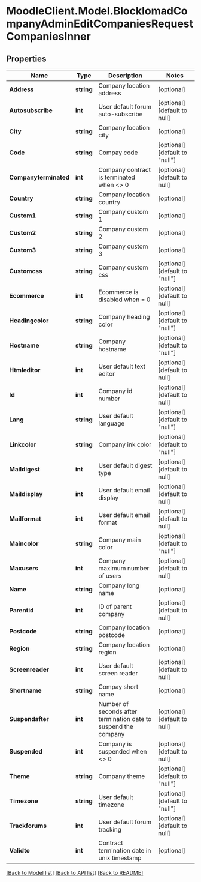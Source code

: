 # MoodleClient.Model.BlockIomadCompanyAdminEditCompaniesRequestCompaniesInner

## Properties

Name | Type | Description | Notes
------------ | ------------- | ------------- | -------------
**Address** | **string** | Company location address | [optional] 
**Autosubscribe** | **int** | User default forum auto-subscribe | [optional] [default to null]
**City** | **string** | Company location city | [optional] 
**Code** | **string** | Compay code | [optional] [default to "null"]
**Companyterminated** | **int** | Company contract is terminated when &lt;&gt; 0 | [optional] [default to null]
**Country** | **string** | Company location country | [optional] 
**Custom1** | **string** | Company custom 1 | [optional] 
**Custom2** | **string** | Company custom 2 | [optional] 
**Custom3** | **string** | Company custom 3 | [optional] 
**Customcss** | **string** | Company custom css | [optional] [default to "null"]
**Ecommerce** | **int** | Ecommerce is disabled when &#x3D; 0 | [optional] [default to null]
**Headingcolor** | **string** | Company heading color | [optional] [default to "null"]
**Hostname** | **string** | Company hostname | [optional] [default to "null"]
**Htmleditor** | **int** | User default text editor | [optional] [default to null]
**Id** | **int** | Company id number | [optional] [default to null]
**Lang** | **string** | User default language | [optional] [default to "null"]
**Linkcolor** | **string** | Company ink color | [optional] [default to "null"]
**Maildigest** | **int** | User default digest type | [optional] [default to null]
**Maildisplay** | **int** | User default email display | [optional] [default to null]
**Mailformat** | **int** | User default email format | [optional] [default to null]
**Maincolor** | **string** | Company main color | [optional] [default to "null"]
**Maxusers** | **int** | Company maximum number of users | [optional] [default to null]
**Name** | **string** | Company long name | [optional] 
**Parentid** | **int** | ID of parent company | [optional] [default to null]
**Postcode** | **string** | Company location postcode | [optional] 
**Region** | **string** | Company location region | [optional] 
**Screenreader** | **int** | User default screen reader | [optional] [default to null]
**Shortname** | **string** | Compay short name | [optional] 
**Suspendafter** | **int** | Number of seconds after termination date to suspend the company | [optional] [default to null]
**Suspended** | **int** | Company is suspended when &lt;&gt; 0 | [optional] [default to null]
**Theme** | **string** | Company theme | [optional] [default to "null"]
**Timezone** | **string** | User default timezone | [optional] [default to "null"]
**Trackforums** | **int** | User default forum tracking | [optional] [default to null]
**Validto** | **int** | Contract termination date in unix timestamp | [optional] 

[[Back to Model list]](../README.md#documentation-for-models) [[Back to API list]](../README.md#documentation-for-api-endpoints) [[Back to README]](../README.md)

